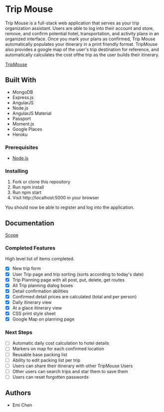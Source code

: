 # Trip Mouse

Trip Mouse is a full-stack web application that serves as your trip organization assistant. Users are able to log into their account and store, remove, and confirm potential hotel, transportation, and activity plans in an organized interface. Once you mark your plans as confirmed, Trip Mouse automatically populates your itinerary in a print friendly format. TripMouse also provides a google map of the user's trip destination for reference, and automatically calculates the cost ofthe trip as the user builds their itinerary.

[TripMouse](http.www.tripmouse.herokuapp.com)

## Built With
- MongoDB
- Express.js
- AngularJS
- Node.js
- AngularJS Material
- Passport
- Moment.js
- Google Places 
- Heroku

### Prerequisites

- [Node.js](https://nodejs.org/en/)

### Installing

1. Fork or clone this repository
2. Run npm install
3. Run npm start
4. Visit http://localhost:5000 in your browser

You should now be able to register and log into the application. 

## Documentation

[Scope](https://docs.google.com/document/d/1cmEdZrM9jIBlaDdukiBP6dBZ0te860wREupz8szZD4U/edit?usp=sharing)

### Completed Features

High level list of items completed.

- [x] New trip form
- [x] User Trip page and trip sorting (sorts according to today's date)
- [x] Trip Planning page with all post, put, delete, get routes
- [x] All Trip planning dialog boxes
- [x] Detail confirmation abilities
- [x] Confirmed detail prices are calculated (total and per person)
- [x] Daily itinerary view
- [x] At a glace itinerary view
- [x] CSS print style sheet
- [x] Google Map on planning page

### Next Steps

- [ ] Automatic daily cost calculation to hotel details
- [ ] Markers on map for each confirmed location
- [ ] Reusable base packing list
- [ ] Ability to edit packing list per trip
- [ ] Users can share their itinerary with other TripMouse Users
- [ ] Other users can search trips and star them to save them
- [ ] Users can reset forgotten passwords

## Authors

* Emi Chen